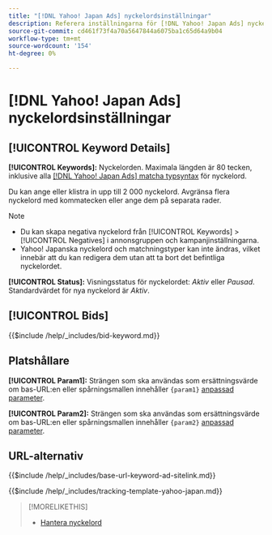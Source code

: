 ```yaml
---
title: "[!DNL Yahoo! Japan Ads] nyckelordsinställningar"
description: Referera inställningarna för [!DNL Yahoo! Japan Ads] nyckelord.
source-git-commit: cd461f73f4a70a5647844a6075ba1c65d64a9b04
workflow-type: tm+mt
source-wordcount: '154'
ht-degree: 0%

---
```


# [!DNL Yahoo! Japan Ads] nyckelordsinställningar

## [!UICONTROL Keyword Details]

**[!UICONTROL Keywords]:** Nyckelorden. Maximala längden är 80 tecken, inklusive alla [[!DNL Yahoo! Japan Ads] matcha typsyntax](https://ads-help.yahoo.co.jp/yahooads/ss/articledetail?lan=en&amp;aid=27) för nyckelord.

Du kan ange eller klistra in upp till 2 000 nyckelord. Avgränsa flera nyckelord med kommatecken eller ange dem på separata rader.

>[!NOTE]
>
>* Du kan skapa negativa nyckelord från [!UICONTROL Keywords] > [!UICONTROL Negatives] i annonsgruppen och kampanjinställningarna.
>* Yahoo! Japanska nyckelord och matchningstyper kan inte ändras, vilket innebär att du kan redigera dem utan att ta bort det befintliga nyckelordet.


**[!UICONTROL Status]:** Visningsstatus för nyckelordet: *Aktiv* eller *Pausad*. Standardvärdet för nya nyckelord är *Aktiv*.

## [!UICONTROL Bids]

<!-- **[!UICONTROL Bid]:** -->

{{$include /help/_includes/bid-keyword.md}}

## Platshållare

**[!UICONTROL Param1]:** Strängen som ska användas som ersättningsvärde om bas-URL:en eller spårningsmallen innehåller `{param1}` [anpassad parameter](https://help.marketing.yahoo.co.jp/en?p=7195#customp).

**[!UICONTROL Param2]:** Strängen som ska användas som ersättningsvärde om bas-URL:en eller spårningsmallen innehåller `{param2}` [anpassad parameter](https://help.marketing.yahoo.co.jp/en?p=7195#customp).

## URL-alternativ

<!-- **[!UICONTROL Base URl]:** -->

{{$include /help/_includes/base-url-keyword-ad-sitelink.md}}

<!-- **[!UICONTROL Tracking Template]:** -->

{{$include /help/_includes/tracking-template-yahoo-japan.md}}

>[!MORELIKETHIS]
>
>* [Hantera nyckelord](/help/search-social-commerce/campaign-management/campaigns/keyword-manage.md)

